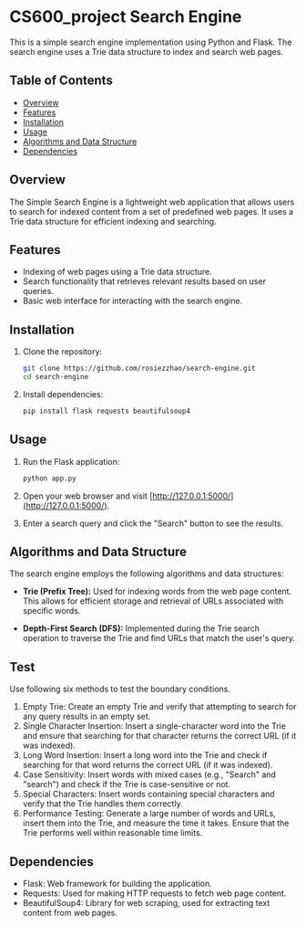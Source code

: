 # CS600_project Search Engine

This is a simple search engine implementation using Python and Flask. The search engine uses a Trie data structure to index and search web pages.

## Table of Contents

- [Overview](#overview)
- [Features](#features)
- [Installation](#installation)
- [Usage](#usage)
- [Algorithms and Data Structure](#algorithms-and-data-structure)
- [Dependencies](#dependencies)

## Overview

The Simple Search Engine is a lightweight web application that allows users to search for indexed content from a set of predefined web pages. It uses a Trie data structure for efficient indexing and searching.

## Features

- Indexing of web pages using a Trie data structure.
- Search functionality that retrieves relevant results based on user queries.
- Basic web interface for interacting with the search engine.

## Installation

1. Clone the repository:

    ```bash
    git clone https://github.com/rosiezzhao/search-engine.git
    cd search-engine
    ```

2. Install dependencies:

    ```bash
    pip install flask requests beautifulsoup4
    ```

## Usage

1. Run the Flask application:

    ```bash
    python app.py
    ```

2. Open your web browser and visit [http://127.0.0.1:5000/](http://127.0.0.1:5000/).

3. Enter a search query and click the "Search" button to see the results.

## Algorithms and Data Structure

The search engine employs the following algorithms and data structures:

- **Trie (Prefix Tree):** Used for indexing words from the web page content. This allows for efficient storage and retrieval of URLs associated with specific words.

- **Depth-First Search (DFS):** Implemented during the Trie search operation to traverse the Trie and find URLs that match the user's query.

## Test
Use following six methods to test the boundary conditions.
1. Empty Trie: Create an empty Trie and verify that attempting to search for any query results in an empty set.
2. Single Character Insertion: Insert a single-character word into the Trie and ensure that searching for that character returns the correct URL (if it was indexed).
3. Long Word Insertion: Insert a long word into the Trie and check if searching for that word returns the correct URL (if it was indexed).
4. Case Sensitivity: Insert words with mixed cases (e.g., "Search" and "search") and check if the Trie is case-sensitive or not.
5. Special Characters: Insert words containing special characters and verify that the Trie handles them correctly.
6. Performance Testing: Generate a large number of words and URLs, insert them into the Trie, and measure the time it takes. Ensure that the Trie performs well within reasonable time limits.

## Dependencies

- Flask: Web framework for building the application.
- Requests: Used for making HTTP requests to fetch web page content.
- BeautifulSoup4: Library for web scraping, used for extracting text content from web pages.
